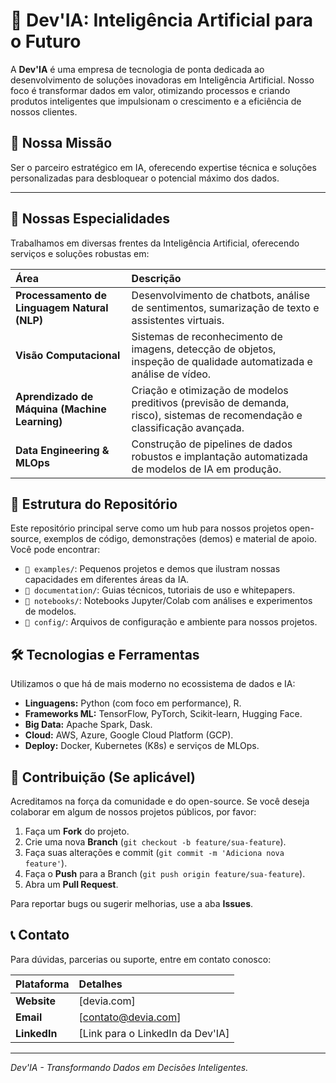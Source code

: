 
# 🧠 Dev'IA: Inteligência Artificial para o Futuro

A **Dev'IA** é uma empresa de tecnologia de ponta dedicada ao desenvolvimento de soluções inovadoras em Inteligência Artificial. Nosso foco é transformar dados em valor, otimizando processos e criando produtos inteligentes que impulsionam o crescimento e a eficiência de nossos clientes.

## 🌟 Nossa Missão

Ser o parceiro estratégico em IA, oferecendo expertise técnica e soluções personalizadas para desbloquear o potencial máximo dos dados.

---

## 🔬 Nossas Especialidades

Trabalhamos em diversas frentes da Inteligência Artificial, oferecendo serviços e soluções robustas em:

| Área | Descrição |
| :--- | :--- |
| **Processamento de Linguagem Natural (NLP)** | Desenvolvimento de chatbots, análise de sentimentos, sumarização de texto e assistentes virtuais. |
| **Visão Computacional** | Sistemas de reconhecimento de imagens, detecção de objetos, inspeção de qualidade automatizada e análise de vídeo. |
| **Aprendizado de Máquina (Machine Learning)** | Criação e otimização de modelos preditivos (previsão de demanda, risco), sistemas de recomendação e classificação avançada. |
| **Data Engineering & MLOps** | Construção de pipelines de dados robustos e implantação automatizada de modelos de IA em produção. |

## 🚀 Estrutura do Repositório

Este repositório principal serve como um hub para nossos projetos open-source, exemplos de código, demonstrações (demos) e material de apoio. Você pode encontrar:

* `📁 examples/`: Pequenos projetos e demos que ilustram nossas capacidades em diferentes áreas da IA.
* `📁 documentation/`: Guias técnicos, tutoriais de uso e whitepapers.
* `📁 notebooks/`: Notebooks Jupyter/Colab com análises e experimentos de modelos.
* `📁 config/`: Arquivos de configuração e ambiente para nossos projetos.

## 🛠️ Tecnologias e Ferramentas

Utilizamos o que há de mais moderno no ecossistema de dados e IA:

* **Linguagens:** Python (com foco em performance), R.
* **Frameworks ML:** TensorFlow, PyTorch, Scikit-learn, Hugging Face.
* **Big Data:** Apache Spark, Dask.
* **Cloud:** AWS, Azure, Google Cloud Platform (GCP).
* **Deploy:** Docker, Kubernetes (K8s) e serviços de MLOps.

## 🤝 Contribuição (Se aplicável)

Acreditamos na força da comunidade e do open-source. Se você deseja colaborar em algum de nossos projetos públicos, por favor:

1.  Faça um **Fork** do projeto.
2.  Crie uma nova **Branch** (`git checkout -b feature/sua-feature`).
3.  Faça suas alterações e commit (`git commit -m 'Adiciona nova feature'`).
4.  Faça o **Push** para a Branch (`git push origin feature/sua-feature`).
5.  Abra um **Pull Request**.

Para reportar bugs ou sugerir melhorias, use a aba **Issues**.

## 📞 Contato

Para dúvidas, parcerias ou suporte, entre em contato conosco:

| Plataforma | Detalhes |
| :--- | :--- |
| **Website** | [devia.com] |
| **Email** | [contato@devia.com] |
| **LinkedIn** | [Link para o LinkedIn da Dev'IA] |

---
*Dev'IA - Transformando Dados em Decisões Inteligentes.*
